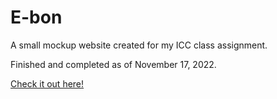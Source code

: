 # E-bon
A small mockup website created for my ICC class assignment.

Finished and completed as of November 17, 2022.

[Check it out here!](https://codertofu.github.io/E-bon/)
